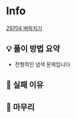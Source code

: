 # Info
[29704 벼락치기](https://www.acmicpc.net/problem/29704)

## 💡 풀이 방법 요약
- 전형적인 냅색 문제입니다

## 👀 실패 이유

## 🙂 마무리

